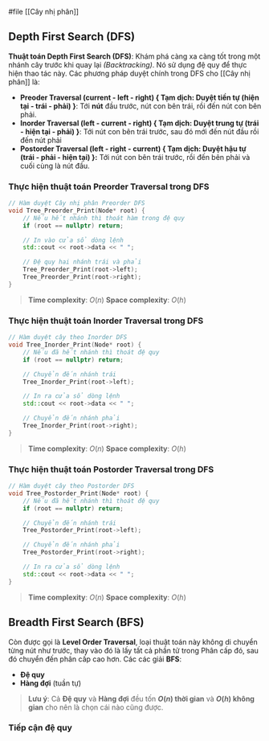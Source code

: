 #file [[Cây nhị phân]]

## **Depth First Search (DFS)**
**Thuật toán Depth First Search (DFS)**: Khám phá càng xa càng tốt trong một nhánh cây trước khi quay lại _(Backtracking)_. Nó sử dụng đệ quy để thực hiện thao tác này. Các phương pháp duyệt chính trong DFS cho [[Cây nhị phân]] là:
- **Preoder Traversal (current - left - right) { Tạm dịch: Duyệt tiền tự (hiện tại - trái - phải) }**: Tới **nút** đầu trước, nút con bên trái, rồi đến nút con bên phải.
- **Inorder Traversal (left - current - right) { Tạm dịch: Duyệt trung tự (trái - hiện tại - phải) }**: Tới nút con bên trái trước, sau đó mới đến nút đầu rồi đến nút phải
- **Postorder Traversal (left - right - current) { Tạm dịch: Duyệt hậu tự (trái - phải - hiện tại) }:** Tới nút con bên trái trước, rồi đến bên phải và cuối cùng là nút đầu.

### Thực hiện thuật toán **Preorder Traversal** trong **DFS**
``` cpp
// Hàm duyệt Cây nhị phân Preorder DFS
void Tree_Preorder_Print(Node* root) {
    // Nếu hết nhánh thì thoát hàm trong đệ quy
    if (root == nullptr) return;

    // In vào cửa sổ dòng lệnh
    std::cout << root->data << " ";

    // Đệ quy hai nhánh trái và phải
    Tree_Preorder_Print(root->left);
    Tree_Preorder_Print(root->right);
}
```

> **Time complexity**: $O(n)$
> **Space complexity**: $O(h)$

### Thực hiện thuật toán **Inorder Traversal** trong **DFS**
``` cpp
// Hàm duyệt cây theo Inorder DFS
void Tree_Inorder_Print(Node* root) {
    // Nếu đã hết nhánh thì thoát đệ quy
    if (root == nullptr) return;

    // Chuyển đến nhánh trái
    Tree_Inorder_Print(root->left);

    // In ra cửa sổ dòng lệnh
    std::cout << root->data << " ";

    // Chuyển đến nhánh phải
    Tree_Inorder_Print(root->right);
}
```

> **Time complexity**: $O(n)$
> **Space complexity**: $O(h)$

### Thực hiện thuật toán **Postorder Traversal** trong **DFS**
``` cpp
// Hàm duyệt cây theo Postorder DFS
void Tree_Postorder_Print(Node* root) {
    // Nếu đã hết nhánh thì thoát đệ quy
    if (root == nullptr) return;

    // Chuyển đến nhánh trái
    Tree_Postorder_Print(root->left);

    // Chuyển đến nhánh phải
    Tree_Postorder_Print(root->right);

    // In ra cửa sổ dòng lệnh
    std::cout << root->data << " ";
}
```

> **Time complexity**: $O(n)$
> **Space complexity**: $O(h)$

## **Breadth First Search (BFS)**
Còn được gọi là **Level Order Traversal**, loại thuật toán này không di chuyển từng nút như trước, thay vào đó là lấy tất cả phần tử trong Phân cấp đó, sau đó chuyển đến phân cấp cao hơn.
Các các giải **BFS**:
- **Đệ quy**
- **Hàng đợi** (tuần tự)

> **Lưu ý**: Cả **Đệ quy** và **Hàng đợi** đều tốn **$O(n)$ thời gian** và **$O(h)$ không gian** cho nên là chọn cái nào cũng được.
### Tiếp cận đệ quy
``` cpp

```